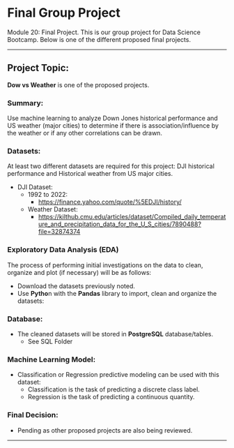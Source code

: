 # Final Group Project
Module 20: Final Project.  This is our group project for Data Science Bootcamp.  Below is one of the different proposed final projects.

---

## Project Topic:
**Dow vs Weather** is one of the proposed projects.

### Summary:
Use machine learning to analyze Down Jones historical performance and US weather (major cities) to determine if there is association/influence by the weather or if any other correlations can be drawn.

### Datasets:
At least two different datasets are required for this project: DJI historical performance and Historical weather from US major cities.
-	DJI Dataset:
    - 1992 to 2022:
        - https://finance.yahoo.com/quote/%5EDJI/history/
    - Weather Dataset:
        - https://kilthub.cmu.edu/articles/dataset/Compiled_daily_temperature_and_precipitation_data_for_the_U_S_cities/7890488?file=32874374


### Exploratory Data Analysis (EDA)
The process of performing initial investigations on the data to clean, organize and plot (if necessary) will be as follows:
-	Download the datasets previously noted.
-	Use **Pytho**n with the **Pandas** library to import, clean and organize the datasets:


### Database:
-	The cleaned datasets will be stored in **PostgreSQL** database/tables.
    - See SQL Folder

### Machine Learning Model:
-	Classification or Regression predictive modeling can be used with this dataset:
    - Classification is the task of predicting a discrete class label.
    - Regression is the task of predicting a continuous quantity.


### Final Decision:
- Pending as other proposed projects are also being reviewed.

---